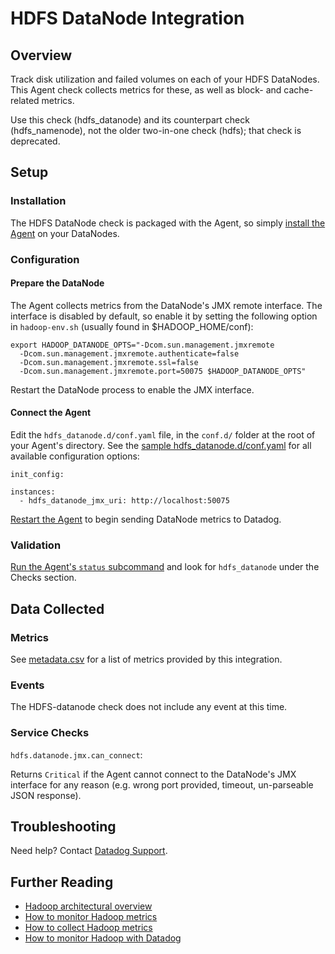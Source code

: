 # HDFS DataNode Integration

## Overview

Track disk utilization and failed volumes on each of your HDFS DataNodes. This Agent check collects metrics for these, as well as block- and cache-related metrics.

Use this check (hdfs_datanode) and its counterpart check (hdfs_namenode), not the older two-in-one check (hdfs); that check is deprecated.

## Setup
### Installation

The HDFS DataNode check is packaged with the Agent, so simply [install the Agent][101] on your DataNodes.

### Configuration
#### Prepare the DataNode

The Agent collects metrics from the DataNode's JMX remote interface. The interface is disabled by default, so enable it by setting the following option in `hadoop-env.sh` (usually found in $HADOOP_HOME/conf):

```
export HADOOP_DATANODE_OPTS="-Dcom.sun.management.jmxremote
  -Dcom.sun.management.jmxremote.authenticate=false
  -Dcom.sun.management.jmxremote.ssl=false
  -Dcom.sun.management.jmxremote.port=50075 $HADOOP_DATANODE_OPTS"
```

Restart the DataNode process to enable the JMX interface.

#### Connect the Agent

Edit the `hdfs_datanode.d/conf.yaml` file, in the `conf.d/` folder at the root of your Agent's directory. See the [sample hdfs_datanode.d/conf.yaml][102] for all available configuration options:

```
init_config:

instances:
  - hdfs_datanode_jmx_uri: http://localhost:50075
```

[Restart the Agent][103] to begin sending DataNode metrics to Datadog.

### Validation

[Run the Agent's `status` subcommand][104] and look for `hdfs_datanode` under the Checks section.

## Data Collected
### Metrics
See [metadata.csv][105] for a list of metrics provided by this integration.

### Events
The HDFS-datanode check does not include any event at this time.

### Service Checks

`hdfs.datanode.jmx.can_connect`:

Returns `Critical` if the Agent cannot connect to the DataNode's JMX interface for any reason (e.g. wrong port provided, timeout, un-parseable JSON response).

## Troubleshooting
Need help? Contact [Datadog Support][106].

## Further Reading

* [Hadoop architectural overview][107]
* [How to monitor Hadoop metrics][108]
* [How to collect Hadoop metrics][109]
* [How to monitor Hadoop with Datadog][1010]


[101]: https://app.datadoghq.com/account/settings#agent
[102]: https://github.com/DataDog/integrations-core/blob/master/hdfs_datanode/conf.yaml.example
[103]: https://docs.datadoghq.com/agent/faq/agent-commands/#start-stop-restart-the-agent
[104]: https://docs.datadoghq.com/agent/faq/agent-commands/#agent-status-and-information
[105]: https://github.com/DataDog/integrations-core/blob/master/hdfs_datanode/metadata.csv
[106]: http://docs.datadoghq.com/help/
[107]: https://www.datadoghq.com/blog/hadoop-architecture-overview/
[108]: https://www.datadoghq.com/blog/monitor-hadoop-metrics/
[109]: https://www.datadoghq.com/blog/collecting-hadoop-metrics/
[1010]: https://www.datadoghq.com/blog/monitor-hadoop-metrics-datadog/
